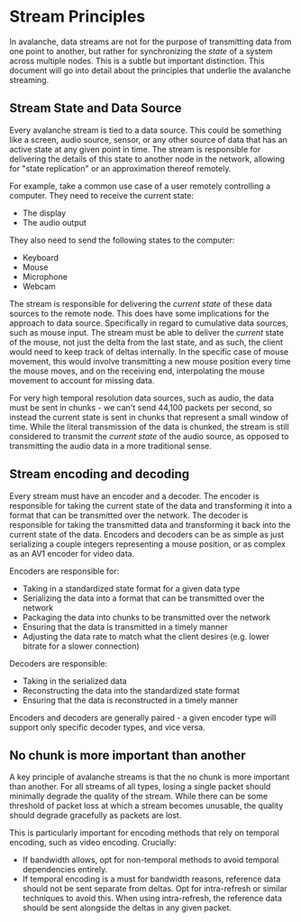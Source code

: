 # Stream Principles

In avalanche, data streams are not for the purpose of transmitting data from one point to another, but rather for
synchronizing the _state_ of a system across multiple nodes. This is a subtle but important distinction. This document
will go into detail about the principles that underlie the avalanche streaming.

## Stream State and Data Source

Every avalanche stream is tied to a data source. This could be something like a screen, audio source, sensor, or any
other source of data that has an active state at any given point in time. The stream is responsible for delivering the
details of this state to another node in the network, allowing for "state replication" or an approximation thereof
remotely.

For example, take a common use case of a user remotely controlling a computer. They need to receive the current state:

- The display
- The audio output

They also need to send the following states to the computer:

- Keyboard
- Mouse
- Microphone
- Webcam

The stream is responsible for delivering the _current state_ of these data sources to the remote node. This does have
some implications for the approach to data source. Specifically in regard to cumulative data sources, such as mouse
input. The stream must be able to deliver the _current_ state of the mouse, not just the delta from the last state, and
as such, the client would need to keep track of deltas internally. In the specific case of mouse movement, this would
involve transmitting a new mouse position every time the mouse moves, and on the receiving end, interpolating the mouse
movement to account for missing data.

For very high temporal resolution data sources, such as audio, the data must be sent in chunks - we can't send 44,100
packets per second, so instead the current state is sent in chunks that represent a small window of time. While the
literal transmission of the data is chunked, the stream is still considered to transmit the _current state_ of the
audio source, as opposed to transmitting the audio data in a more traditional sense.

## Stream encoding and decoding

Every stream must have an encoder and a decoder. The encoder is responsible for taking the current state of the data and
transforming it into a format that can be transmitted over the network. The decoder is responsible for taking the
transmitted data and transforming it back into the current state of the data. Encoders and decoders can be as simple as
just serializing a couple integers representing a mouse position, or as complex as an AV1 encoder for video data.

Encoders are responsible for:

- Taking in a standardized state format for a given data type
- Serializing the data into a format that can be transmitted over the network
- Packaging the data into chunks to be transmitted over the network
- Ensuring that the data is transmitted in a timely manner
- Adjusting the data rate to match what the client desires (e.g. lower bitrate for a slower connection)

Decoders are responsible:

- Taking in the serialized data
- Reconstructing the data into the standardized state format
- Ensuring that the data is reconstructed in a timely manner

Encoders and decoders are generally paired - a given encoder type will support only specific decoder types, and vice
versa.

## No chunk is more important than another

A key principle of avalanche streams is that the no chunk is more important than another. For all streams of all types,
losing a single packet should minimally degrade the quality of the stream. While there can be some threshold of packet
loss at which a stream becomes unusable, the quality should degrade gracefully as packets are lost.

This is particularly important for encoding methods that rely on temporal encoding, such as video encoding. Crucially:

- If bandwidth allows, opt for non-temporal methods to avoid temporal dependencies entirely.
- If temporal encoding is a must for bandwidth reasons, reference data should not be sent separate from deltas. Opt for
  intra-refresh or similar techniques to avoid this. When using intra-refresh, the reference data should be sent
  alongside the deltas in any given packet.